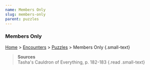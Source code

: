```yaml
---
name: Members Only
slug: members-only
parent: puzzles
---
```

### Members Only
[Home](dm-operations-center) > [Encounters](encounters) > [Puzzles](puzzles) > Members Only {.small-text}

> **Sources** <br/>
> Tasha's Cauldron of Everything, p. 182-183
{.read .small-text}
